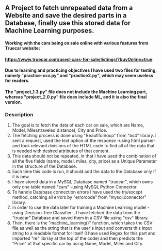 ## A Project to fetch unrepeated data from a Website and save the desired parts in a Database, finally use this stored data for Machine Learning purposes.
#### Working with the cars being on sale online with various features from Truecar website: 
#### https://www.truecar.com/used-cars-for-sale/listings/?buyOnline=true

#### Due to learning and practicing objectives I have used two files for testing, namely "practice-csv.py" and "practice2.py", which may seem useless for readers.
#### The "project_1.3.py" file does not include the Machine Learning part, whereas "project_2.0.py" file does include ML, and it is also the final version.

### Description
1. The goal is to fetch the data of each car on sale, which are Name, Model, Miles(traveled distance), City and Price.
2. The fetching process is done using "BeautifulSoup" from "bs4" library. I sent a request, used the text option of the response -using html parser- and took relevant divisions of the HTML code to find all of the data that is needed with desired attributes of that content.
3. This data should not be repeated, in that I have used the combination of all the five fields (name, model, miles, city, price) as a Unique Parameter in the structure of the Database.
4. Each time this code is run, it should add the data to the Database only if it is new.
5. I have stored data in a MySQL Database named "truecar", which owns only one table named "cars" -using MySQL Python Connector.
6. To handle Database connection errors I have used the try/except method, catching all errors by "errorcode" from "mysql.connector" library.
7. In order to use the data later for training a Machine Learning model -using Decision Tree Classifier-, I have fetched the data from the "truecar" Database and saved them in a CSV file using "csv" library.
8. Then, there is the "machine_learning()" function, which takes the CSV file as well as the string that is the user's input and converts this input string to a readable format for itself (I have used Regex for this part and imported "re" librray at the top of the code) and then predicts the "Price" of that specific car by using Name, Model, Miles and City.

